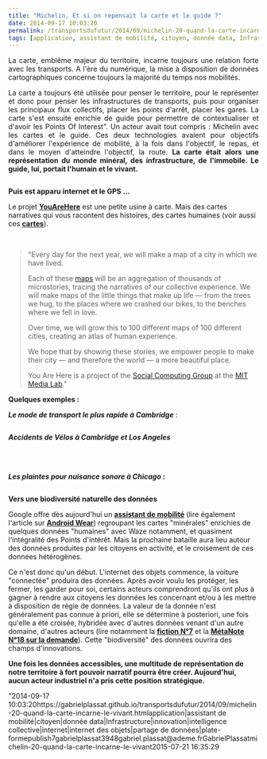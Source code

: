 ```yaml
---
title: "Michelin, Et si on repensait la carte et le guide ?"
date: 2014-09-17 10:03:20
permalink: /transportsdufutur/2014/09/michelin-20-quand-la-carte-incarne-le-vivant.html
tags: [application, assistant de mobilité, citoyen, donnée data, Infrastructure, innovation, intelligence collective, internet, internet des objets, partage de données, plate-forme]
---
```


<p style="text-align: justify">La carte, emblême majeur du territoire, incarne toujours une relation forte avec les transports. A l'ère du numérique, la mise à disposition de données cartographiques concerne toujours la majorité du temps nos mobilités.</p> <p style="text-align: justify">La carte a toujours été utilisée pour penser le territoire, pour le représenter et donc pour penser les infrastructures de transports, puis pour organiser les principaux flux collectifs, placer les points d'arrêt, placer les gares. La carte s'est ensuite enrichie de guide pour permettre de contextualiser et d'avoir les Points Of Interest". Un acteur avait tout compris : Michelin avec les cartes et le guide. Ces deux technologies avaient pour objectifs d'améliorer l'expérience de mobilité, à la fois dans l'objectif, le repas, et dans le moyen d'atteindre l'objectif, la route. <strong>La carte était alors une représentation du monde minéral, des infrastructure, de l'immobile. Le guide, lui, portait l'humain et le vivant.</strong></p> <p><a class=""asset-img-link"" href="https://gabrielplassat.github.io/transportsdufutur/wp-content/uploads/sites/6/old/6a0120a66d2ad4970b01a73e17b004970d-pi.jpg""><img alt=""Mich"" border=""0"" class=""asset  asset-image at-xid-6a0120a66d2ad4970b01a73e17b004970d image-full img-responsive"" src=""/wp-content/uploads/sites/6/old/6a0120a66d2ad4970b01a73e17b004970d-800wi.jpg"" style=""margin-left: automargin-right: auto"" title=""Mich"" /></a></p> <p style=""text-align: justify""><strong>Puis est apparu internet et le GPS ...</strong></p> <p style=""text-align: justify"">Le projet <a href=""http://youarehere.cc/"" target=""_blank""><strong>YouAreHere</strong></a> est une petite usine à carte. Mais des cartes narratives qui vous racontent des histoires, des cartes humaines (voir aussi ces <a href="https://gabrielplassat.github.io/transportsdufutur/2014/07/beau-marche-velo-moteurpetrole.html"" target=""_blank""><strong>cartes</strong></a>).</p> <p style=""text-align: justify""> </p>   <!--more-->  <blockquote> <p style=""text-align: justify"">"Every day for the next year, we will make a map of a city in which we have lived.</p> <p style=""text-align: justify"">Each of these <a href=""http://youarehere.cc/#/maps"">maps</a> will be an aggregation of thousands of microstories, tracing the narratives of our collective experience. We will make maps of the little things that make up life — from the trees we hug, to the places where we crashed our bikes, to the benches where we fell in love.</p> <p style=""text-align: justify"">Over time, we will grow this to 100 different maps of 100 different cities, creating an atlas of human experience.</p> <p style=""text-align: justify"">We hope that by showing these stories, we empower people to make their city — and therefore the world — a more beautiful place.</p> <p style=""text-align: justify"">You Are Here is a project of the <a href=""http://socialcomputing.media.mit.edu"">Social Computing Group</a> at the <a href=""http://media.mit.edu"">MIT Media Lab</a>."</p> </blockquote> <p style=""text-align: justify""><strong>Quelques exemples :</strong></p> <p style=""text-align: justify""><strong><em>Le mode de transport le plus rapide à Cambridge</em></strong> :</p> <p style=""text-align: justify""><a class=""asset-img-link"" href="https://gabrielplassat.github.io/transportsdufutur/wp-content/uploads/sites/6/old/6a0120a66d2ad4970b01a73e17aed8970d-pi.jpg""><img alt=""Cambridge_fatestmodes"" border=""0"" class=""asset  asset-image at-xid-6a0120a66d2ad4970b01a73e17aed8970d image-full img-responsive"" src=""/wp-content/uploads/sites/6/old/6a0120a66d2ad4970b01a73e17aed8970d-800wi.jpg"" title=""Cambridge_fatestmodes"" /></a></p> <p style=""text-align: justify""><strong><em>Accidents de Vélos à Cambridge et Los Angeles </em></strong></p> <p style=""text-align: justify""><a class=""asset-img-link"" href="https://gabrielplassat.github.io/transportsdufutur/wp-content/uploads/sites/6/old/6a0120a66d2ad4970b01b7c6e1b74d970b-pi.jpg""><img alt=""Cambridge_bikecrash"" border=""0"" class=""asset  asset-image at-xid-6a0120a66d2ad4970b01b7c6e1b74d970b image-full img-responsive"" src=""/wp-content/uploads/sites/6/old/6a0120a66d2ad4970b01b7c6e1b74d970b-800wi.jpg"" title=""Cambridge_bikecrash"" /></a> <a class=""asset-img-link"" href="https://gabrielplassat.github.io/transportsdufutur/wp-content/uploads/sites/6/old/6a0120a66d2ad4970b01a73e17aecc970d-pi.jpg""><img alt=""Losangeles_bikecrash"" border=""0"" class=""asset  asset-image at-xid-6a0120a66d2ad4970b01a73e17aecc970d image-full img-responsive"" src=""/wp-content/uploads/sites/6/old/6a0120a66d2ad4970b01a73e17aecc970d-800wi.jpg"" title=""Losangeles_bikecrash"" /></a><br /><br /></p> <p style=""text-align: justify""><strong><em>Les plaintes pour nuisance sonore à Chicago :</em></strong></p> <p style=""text-align: justify""><a class=""asset-img-link"" href="https://gabrielplassat.github.io/transportsdufutur/wp-content/uploads/sites/6/old/6a0120a66d2ad4970b01b7c6e1b76d970b-pi.jpg""><img alt=""Chicago_noise"" border=""0"" class=""asset  asset-image at-xid-6a0120a66d2ad4970b01b7c6e1b76d970b image-full img-responsive"" src=""/wp-content/uploads/sites/6/old/6a0120a66d2ad4970b01b7c6e1b76d970b-800wi.jpg"" title=""Chicago_noise"" /></a></p> <p style=""text-align: justify""><strong>Vers une biodiversité naturelle des données</strong></p> <p style=""text-align: justify"">Google offre dès aujourd'hui un <a href="https://gabrielplassat.github.io/transportsdufutur/2012/01/google-se-rapproche-un-peu-plus-du-parfait-assistant-de-voyage.html"" target=""_blank""><strong>assistant de mobilité</strong></a> (lire également l'article sur <a href="https://gabrielplassat.github.io/transportsdufutur/2014/03/avec-android-wear-google-avance-ses-pions-vers-le-parfait-assistant-personnel-de-mobilite.html"" target=""_blank""><strong>Android Wear</strong></a>) regroupant les cartes "minérales" enrichies de quelques données "humaines" avec Waze notamment, et quasiment l'intégralité des Points d'intérêt. Mais la prochaine bataille aura lieu autour des données produites par les citoyens en activité, et le croisement de ces données hétérogènes.</p> <p style=""text-align: justify"">Ce n'est donc qu'un début. L'internet des objets commence, la voiture "connectée" produira des données. Après avoir voulu les protéger, les fermer, les garder pour soi, certains acteurs comprendront qu'ils ont plus à gagner à rendre aux citoyens les données les concernant et/ou à les mettre à disposition de régie de données. La valeur de la donnée n'est généralement pas connue à priori, elle se détermine à posteriori, une fois qu'elle a été croisée, hybridée avec d'autres données venant d'un autre domaine, d'autres acteurs (lire notamment la <a href="https://gabrielplassat.github.io/transportsdufutur/2014/01/fiction-n7-cc.html"" target=""_blank""><strong>fiction N°7</strong></a> et la <a href="https://gabrielplassat.github.io/transportsdufutur/2013/10/metanote-18-pour-une-ontologie-de-la-demandes-de-transport.html"" target=""_blank""><strong>MétaNote N°18 sur la demande</strong></a>). Cette "biodiversité" des données ouvrira des champs d'innovations.</p> <p style=""text-align: justify""><strong>Une fois les données accessibles, une multitude de représentation de notre territoire à fort pouvoir narratif pourra être créer. Aujourd'hui, aucun acteur industriel n'a pris cette position stratégique.</strong></p>"2014-09-17 10:03:20https://gabrielplassat.github.io/transportsdufutur/2014/09/michelin-20-quand-la-carte-incarne-le-vivant.htmlapplication|assistant de mobilité|citoyen|donnée data|Infrastructure|innovation|intelligence collective|internet|internet des objets|partage de données|plate-formepublish7gabrielplassat3948gabriel.plassat@ademe.frGabrielPlassatmichelin-20-quand-la-carte-incarne-le-vivant2015-07-21 16:35:29
